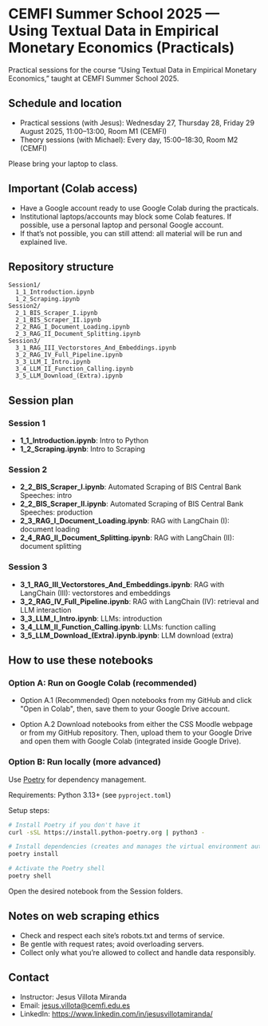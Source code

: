 
# CEMFI Summer School 2025 — Using Textual Data in Empirical Monetary Economics (Practicals)

Practical sessions for the course “Using Textual Data in Empirical Monetary Economics,” taught at CEMFI Summer School 2025.

## Schedule and location

- Practical sessions (with Jesus): Wednesday 27, Thursday 28, Friday 29 August 2025, 11:00–13:00, Room M1 (CEMFI)
- Theory sessions (with Michael): Every day, 15:00–18:30, Room M2 (CEMFI)

Please bring your laptop to class.

## Important (Colab access)

- Have a Google account ready to use Google Colab during the practicals.
- Institutional laptops/accounts may block some Colab features. If possible, use a personal laptop and personal Google account.
- If that’s not possible, you can still attend: all material will be run and explained live.

## Repository structure

```
Session1/
  1_1_Introduction.ipynb
  1_2_Scraping.ipynb
Session2/
  2_1_BIS_Scraper_I.ipynb
  2_1_BIS_Scraper_II.ipynb
  2_2_RAG_I_Document_Loading.ipynb
  2_3_RAG_II_Document_Splitting.ipynb
Session3/
  3_1_RAG_III_Vectorstores_And_Embeddings.ipynb
  3_2_RAG_IV_Full_Pipeline.ipynb
  3_3_LLM_I_Intro.ipynb
  3_4_LLM_II_Function_Calling.ipynb
  3_5_LLM_Download_(Extra).ipynb
```

## Session plan


### Session 1
- **1_1_Introduction.ipynb**: Intro to Python
- **1_2_Scraping.ipynb**: Intro to Scraping

### Session 2
- **2_2_BIS_Scraper_I.ipynb**: Automated Scraping of BIS Central Bank Speeches: intro
- **2_2_BIS_Scraper_II.ipynb**: Automated Scraping of BIS Central Bank Speeches: production
- **2_3_RAG_I_Document_Loading.ipynb**: RAG with LangChain (I): document loading
- **2_4_RAG_II_Document_Splitting.ipynb**: RAG with LangChain (II): document splitting

### Session 3
- **3_1_RAG_III_Vectorstores_And_Embeddings.ipynb**: RAG with LangChain (III): vectorstores and embeddings
- **3_2_RAG_IV_Full_Pipeline.ipynb**: RAG with LangChain (IV): retrieval and LLM interaction
- **3_3_LLM_I_Intro.ipynb**: LLMs: introduction
- **3_4_LLM_II_Function_Calling.ipynb**: LLMs: function calling
- **3_5_LLM_Download_(Extra).ipynb.ipynb**: LLM download (extra)


## How to use these notebooks

### Option A: Run on Google Colab (recommended)

- Option A.1 (Recommended) Open notebooks from my GitHub and click "Open in Colab", then, save them to your Google Drive account.

- Option A.2 Download notebooks from either the CSS Moodle webpage or from my GitHub repository. Then, upload them  to your Google Drive and open them with Google Colab (integrated inside Google Drive).

### Option B: Run locally (more advanced)

Use [Poetry](https://python-poetry.org/) for dependency management.

Requirements: Python 3.13+ (see `pyproject.toml`)

Setup steps:

```bash
# Install Poetry if you don't have it
curl -sSL https://install.python-poetry.org | python3 -

# Install dependencies (creates and manages the virtual environment automatically)
poetry install

# Activate the Poetry shell
poetry shell
```

Open the desired notebook from the Session folders.

## Notes on web scraping ethics

- Check and respect each site’s robots.txt and terms of service.
- Be gentle with request rates; avoid overloading servers.
- Collect only what you’re allowed to collect and handle data responsibly.

## Contact

- Instructor: Jesus Villota Miranda
- Email: jesus.villota@cemfi.edu.es
- LinkedIn: https://www.linkedin.com/in/jesusvillotamiranda/
